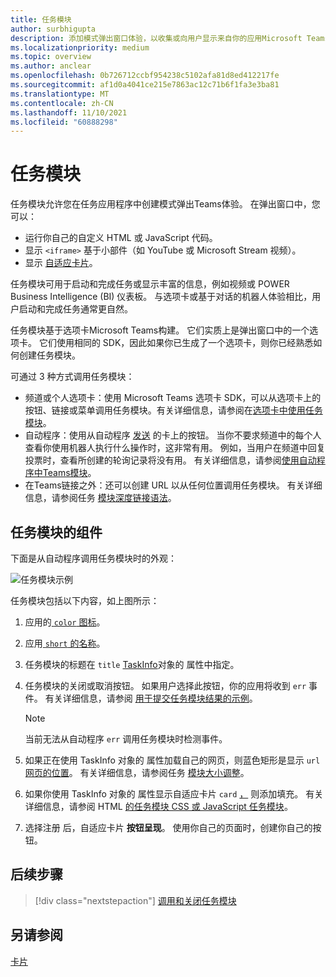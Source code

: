 ```yaml
---
title: 任务模块
author: surbhigupta
description: 添加模式弹出窗口体验，以收集或向用户显示来自你的应用Microsoft Teams信息
ms.localizationpriority: medium
ms.topic: overview
ms.author: anclear
ms.openlocfilehash: 0b726712ccbf954238c5102afa81d8ed412217fe
ms.sourcegitcommit: af1d0a4041ce215e7863ac12c71b6f1fa3e3ba81
ms.translationtype: MT
ms.contentlocale: zh-CN
ms.lasthandoff: 11/10/2021
ms.locfileid: "60888298"
---
```

# <a name="task-modules"></a>任务模块

任务模块允许您在任务应用程序中创建模式弹出Teams体验。 在弹出窗口中，您可以：

* 运行你自己的自定义 HTML 或 JavaScript 代码。
* 显示 `<iframe>` 基于小部件（如 YouTube 或 Microsoft Stream 视频）。
* 显示 [自适应卡片](/adaptive-cards/)。

任务模块可用于启动和完成任务或显示丰富的信息，例如视频或 POWER Business Intelligence (BI) 仪表板。 与选项卡或基于对话的机器人体验相比，用户启动和完成任务通常更自然。

任务模块基于选项卡Microsoft Teams构建。 它们实质上是弹出窗口中的一个选项卡。 它们使用相同的 SDK，因此如果你已生成了一个选项卡，则你已经熟悉如何创建任务模块。

可通过 3 种方式调用任务模块：

* 频道或个人选项卡：使用 Microsoft Teams 选项卡 SDK，可以从选项卡上的按钮、链接或菜单调用任务模块。有关详细信息，请参阅在[选项卡中使用任务模块](~/task-modules-and-cards/task-modules/task-modules-tabs.md)。
* 自动程序：使用从自动程序 [发送](~/task-modules-and-cards/cards/cards-reference.md) 的卡上的按钮。 当你不要求频道中的每个人查看你使用机器人执行什么操作时，这非常有用。 例如，当用户在频道中回复投票时，查看所创建的轮询记录将没有用。 有关详细信息，请参阅[使用自动程序中Teams模块](~/task-modules-and-cards/task-modules/task-modules-bots.md)。
* 在Teams链接之外：还可以创建 URL 以从任何位置调用任务模块。 有关详细信息，请参阅任务 [模块深度链接语法](~/task-modules-and-cards/task-modules/invoking-task-modules.md#task-module-deep-link-syntax)。

## <a name="components-of-a-task-module"></a>任务模块的组件

下面是从自动程序调用任务模块时的外观：

![任务模块示例](~/assets/images/task-module/task-module-example.png)

任务模块包括以下内容，如上图所示：

1. 应用的[ `color` 图标](~/resources/schema/manifest-schema.md#icons)。
2. 应用[ `short` 的名称](~/resources/schema/manifest-schema.md#name)。
3. 任务模块的标题在 `title` [TaskInfo](~/task-modules-and-cards/task-modules/invoking-task-modules.md#the-taskinfo-object)对象的 属性中指定。
4. 任务模块的关闭或取消按钮。 如果用户选择此按钮，你的应用将收到 `err` 事件。 有关详细信息，请参阅 [用于提交任务模块结果的示例](~/task-modules-and-cards/task-modules/task-modules-tabs.md#example-of-submitting-the-result-of-a-task-module)。

    > [!NOTE]
    > 当前无法从自动程序 `err` 调用任务模块时检测事件。

5. 如果正在使用 TaskInfo 对象的 属性加载自己的网页，则蓝色矩形是显示 `url` [网页的位置](~/task-modules-and-cards/task-modules/invoking-task-modules.md#the-taskinfo-object)。 有关详细信息，请参阅任务 [模块大小调整](~/task-modules-and-cards/task-modules/invoking-task-modules.md#task-module-sizing)。
6. 如果你使用 TaskInfo 对象的 属性显示自适应卡片 `card` [，](~/task-modules-and-cards/task-modules/invoking-task-modules.md#the-taskinfo-object) 则添加填充。 有关详细信息，请参阅 HTML [的任务模块 CSS 或 JavaScript 任务模块](~/task-modules-and-cards/task-modules/invoking-task-modules.md#task-module-css-for-html-or-javascript-task-modules)。
7. 选择注册 后，自适应卡片 **按钮呈现**。 使用你自己的页面时，创建你自己的按钮。

## <a name="next-step"></a>后续步骤

> [!div class="nextstepaction"]
> [调用和关闭任务模块](~/task-modules-and-cards/task-modules/invoking-task-modules.md)

## <a name="see-also"></a>另请参阅

[卡片](~/task-modules-and-cards/what-are-cards.md)
